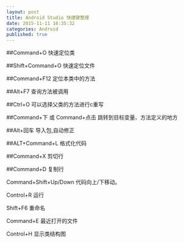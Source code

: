 ```yaml
---
layout: post
title: Android Studio 快捷键整理
date: 2015-11-11 16:35:32
categories: Android
published: true
---
```




##Command+O
快速定位类

##Shift+Command+O
快速定位文件

##Command+F12
定位本类中的方法

##Alt+F7 
查询方法被调用

##Ctrl+O
可以选择父类的方法进行c重写

##Command+下 或 Command+点击
跳转到目标变量、方法定义的地方

##Alt+回车
导入包,自动修正

##ALT+Command+L
格式化代码

##Command+X 
剪切行

##Command+D
复制行

Command+Shift+Up/Down 代码向上/下移动。

Control+R 运行


Shift+F6 重命名

Command+E 最近打开的文件

Control+H 显示类结构图
